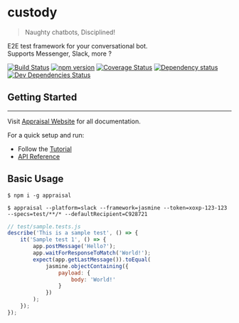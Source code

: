 # custody
<!--{h1:.massive-header.-with-tagline}-->

> Naughty chatbots, Disciplined!

E2E test framework for your conversational bot. <br>
Supports Messenger, Slack, more ?

[![Build Status](https://travis-ci.org/ashubham/appraisal.svg?branch=master)](https://travis-ci.org/ashubham/appraisal)
[![npm version](https://badge.fury.io/js/appraisal.svg)](https://badge.fury.io/js/appraisal)
[![Coverage Status](https://coveralls.io/repos/github/ashubham/appraisal/badge.svg?branch=master)](https://coveralls.io/github/ashubham/appraisal?branch=master)
[![Dependency status](http://img.shields.io/david/docpress/docpress.svg?style=flat-square)](https://david-dm.org/docpress/docpress)
[![Dev Dependencies Status](http://img.shields.io/david/dev/docpress/docpress.svg?style=flat-square)](https://david-dm.org/docpress/docpress#info=devDependencies)

## Getting Started
-------------------

Visit [Appraisal Website](http://ashubham.github.io/appraisal) for all documentation.

For a quick setup and run:
 - Follow the [Tutorial](http://ashubham.github.io/appraisal/tutorial.html)
 - [API Reference](http://ashubham.github.io/appraisal/api.html)

 ## Basic Usage

`$ npm i -g appraisal`

`$ appraisal --platform=slack --framework=jasmine --token=xoxp-123-123 
    --specs=test/**/* --defaultRecipient=C928721`

```javascript
// test/sample.tests.js
describe('This is a sample test', () => {
    it('Sample test 1', () => {
        app.postMessage('Hello?');
        app.waitForResponseToMatch('World!');
        expect(app.getLastMessage()).toEqual(
            jasmine.objectContaining({
                payload: {
                    body: 'World!'
                }
            })
        );
    });
});
```

